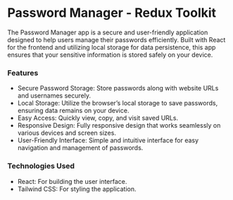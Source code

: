 # Password Manager - Redux Toolkit
The Password Manager app is a secure and user-friendly application designed to help users manage their passwords efficiently. Built with React for the frontend and utilizing local storage for data persistence, this app ensures that your sensitive information is stored safely on your device.

### Features
- Secure Password Storage: Store passwords along with website URLs and usernames securely.
- Local Storage: Utilize the browser’s local storage to save passwords, ensuring data remains on your device.
- Easy Access: Quickly view, copy, and visit saved URLs.
- Responsive Design: Fully responsive design that works seamlessly on various devices and screen sizes.
- User-Friendly Interface: Simple and intuitive interface for easy navigation and management of passwords.
 
### Technologies Used
- React: For building the user interface.
- Tailwind CSS: For styling the application.

<!-- # React + Vite

This template provides a minimal setup to get React working in Vite with HMR and some ESLint rules.

Currently, two official plugins are available:

- [@vitejs/plugin-react](https://github.com/vitejs/vite-plugin-react/blob/main/packages/plugin-react/README.md) uses [Babel](https://babeljs.io/) for Fast Refresh
- [@vitejs/plugin-react-swc](https://github.com/vitejs/vite-plugin-react-swc) uses [SWC](https://swc.rs/) for Fast Refresh -->
